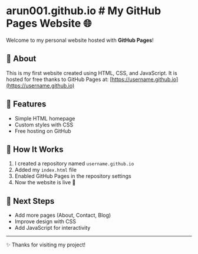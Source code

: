 # arun001.github.io # My GitHub Pages Website 🌐

Welcome to my personal website hosted with **GitHub Pages**!

## 🔹 About
This is my first website created using HTML, CSS, and JavaScript.
It is hosted for free thanks to GitHub Pages at:
[https://username.github.io](https://username.github.io)

## 🔹 Features
- Simple HTML homepage
- Custom styles with CSS
- Free hosting on GitHub

## 🔹 How It Works
1. I created a repository named `username.github.io`
2. Added my `index.html` file
3. Enabled GitHub Pages in the repository settings
4. Now the website is live 🚀

## 🔹 Next Steps
- Add more pages (About, Contact, Blog)
- Improve design with CSS
- Add JavaScript for interactivity

---

✨ Thanks for visiting my project!

